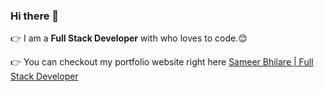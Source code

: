 ### Hi there 👋

:point_right: I am a **Full Stack Developer** with who loves to code.:blush:

:point_right: You can checkout my portfolio website right here [Sameer Bhilare | Full Stack Developer](https://sameerbhilare.github.io)

<!--
**sameerbhilare/sameerbhilare** is a ✨ _special_ ✨ repository because its `README.md` (this file) appears on your GitHub profile.

Here are some ideas to get you started:

- 🔭 I’m currently working on ...
- 🌱 I’m currently learning ...
- 👯 I’m looking to collaborate on ...
- 🤔 I’m looking for help with ...
- 💬 Ask me about ...
- 📫 How to reach me: ...
- 😄 Pronouns: ...
- ⚡ Fun fact: ...
-->
